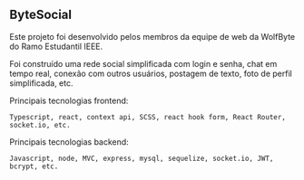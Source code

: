 ## ByteSocial

Este projeto foi desenvolvido pelos membros da equipe de web da WolfByte do Ramo Estudantil IEEE.

Foi construído uma rede social simplificada com login e senha, chat em tempo real, conexão com outros usuários, postagem de texto, foto de perfil simplificada, etc.

Principais tecnologias frontend:

    Typescript, react, context api, SCSS, react hook form, React Router, socket.io, etc. 

Principais tecnologias backend:

    Javascript, node, MVC, express, mysql, sequelize, socket.io, JWT, bcrypt, etc. 

